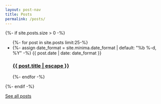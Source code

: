 ```yaml
---
layout: post-nav
title: Posts
permalink: /posts/
---
```



{%- if site.posts.size > 0 -%} 
<ul class="post-list">
  {%- for post in site.posts limit:25-%} 
  <li>
  {%- assign date_format = site.minima.date_format | default: "%b %-d, %Y" -%} 
  <span class="post-meta">{{ post.date | date: date_format }}</span>
  <h3>
    <a class="post-link" href="{{ post.url | relative_url }}">
     {{ post.title | escape }}
    </a>  
  </h3> 
  </li>
  {%- endfor -%}
</ul> 
{%- endif -%}

<a href="all">See all posts<a>



